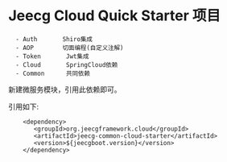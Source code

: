 Jeecg Cloud Quick Starter 项目
===============
```
  - Auth       Shiro集成
  - AOP        切面编程(自定义注解)
  - Token       Jwt集成
  - Cloud       SpringCloud依赖
  - Common      共同依赖
```

新建微服务模块，引用此依赖即可。
  
 引用如下:  
 
```
    <dependency>
       <groupId>org.jeecgframework.cloud</groupId>
       <artifactId>jeecg-common-cloud-starter</artifactId>
       <version>${jeecgboot.version}</version>
    </dependency>
```